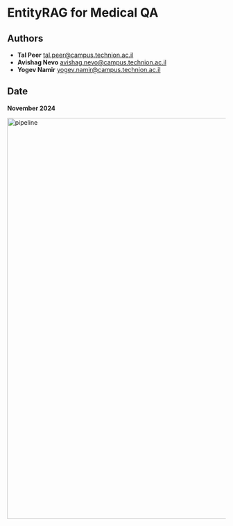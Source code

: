 # EntityRAG for Medical QA

## Authors
- **Tal Peer** tal.peer@campus.technion.ac.il
- **Avishag Nevo** avishag.nevo@campus.technion.ac.il
- **Yogev Namir** yogev.namir@campus.technion.ac.il


## Date
**November 2024**


<img width="926" alt="pipeline" src="https://github.com/user-attachments/assets/43ea5979-7088-4b80-9e3c-1c003a35dc9f">

